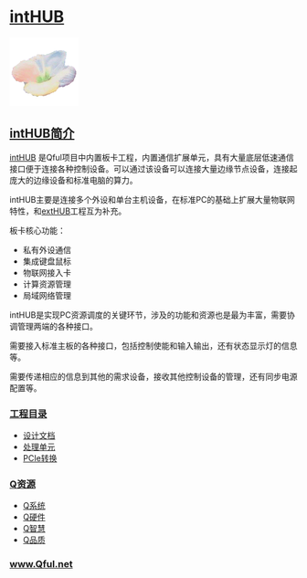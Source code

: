 ﻿# [intHUB](https://github.com/Qful) 
[![sites](Qful/qitas.png)](http://www.Qful.net)
## [intHUB简介](https://github.com/Qful/intHUB) 

[intHUB](https://github.com/Qful/intHUB) 是Qful项目中内置板卡工程，内置通信扩展单元，具有大量底层低速通信接口便于连接各种控制设备。可以通过该设备可以连接大量边缘节点设备，连接起庞大的边缘设备和标准电脑的算力。

intHUB主要是连接多个外设和单台主机设备，在标准PC的基础上扩展大量物联网特性，和[extHUB](https://github.com/Qful/extHUB)工程互为补充。

板卡核心功能：

* 私有外设通信
* 集成键盘鼠标
* 物联网接入卡
* 计算资源管理
* 局域网络管理

intHUB是实现PC资源调度的关键环节，涉及的功能和资源也是最为丰富，需要协调管理两端的各种接口。

需要接入标准主板的各种接口，包括控制使能和输入输出，还有状态显示灯的信息等。

需要传递相应的信息到其他的需求设备，接收其他控制设备的管理，还有同步电源配置等。

### [工程目录](https://github.com/Qful/intHUB) 

* [设计文档](docs/)
* [处理单元](MCU/)
* [PCIe转换](PCIe/)

### [Q资源](https://github.com/Qful/intHUB)

- [Q系统](https://github.com/OS-Q)
- [Q硬件](https://github.com/sochub)
- [Q智慧](https://github.com/tfzoo)
- [Q品质](https://github.com/qitas)

### www.Qful.net
